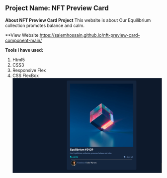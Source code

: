## **Project Name: NFT  Preview Card**

**About NFT  Preview Card Project**
This website is about Our Equilibrium collection promotes balance and calm.

**View Website:https://saiemhossain.github.io/nft-preview-card-component-main/

**Tools i have used:**

 1. Html5
 2. CSS3
 3. Responsive Flex
4.  CSS FlexBox
![enter image description here](https://github.com/Saiemhossain/nft-preview-card-component-main/blob/main/images/Coverpic.png?raw=true)



